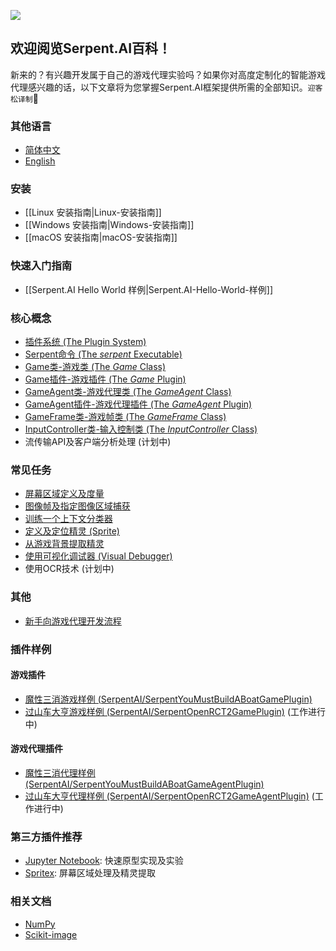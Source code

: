 ![](https://s3.ca-central-1.amazonaws.com/serpent-ai-assets/wiki/wiki_home.png)

## 欢迎阅览Serpent.AI百科！

新来的？有兴趣开发属于自己的游戏代理实验吗？如果你对高度定制化的智能游戏代理感兴趣的话，以下文章将为您掌握Serpent.AI框架提供所需的全部知识。```迎客松译制```:seedling:

### 其他语言

* [简体中文](Home_zh_cn)
* [English](Home)

### 安装
* [[Linux 安装指南|Linux-安装指南]]
* [[Windows 安装指南|Windows-安装指南]]
* [[macOS 安装指南|macOS-安装指南]]

### 快速入门指南

* [[Serpent.AI Hello World 样例|Serpent.AI-Hello-World-样例]]

### 核心概念

* [插件系统 (The Plugin System)](https://github.com/SerpentAI/SerpentAI/wiki/插件系统-(The-Plugin-System))
* [Serpent命令 (The _serpent_ Executable)](https://github.com/SerpentAI/SerpentAI/wiki/Serpent命令-(The-serpent-Executable))
* [Game类-游戏类 (The _Game_ Class)](https://github.com/SerpentAI/SerpentAI/wiki/Game类-游戏类-(The-Game-Class))
* [Game插件-游戏插件 (The _Game_ Plugin)](https://github.com/SerpentAI/SerpentAI/wiki/Game插件-游戏插件-(The-Game-Plugin))
* [GameAgent类-游戏代理类 (The _GameAgent_ Class)](https://github.com/SerpentAI/SerpentAI/wiki/GameAgent类-游戏代理类-(The-GameAgent-Class))
* [GameAgent插件-游戏代理插件 (The _GameAgent_ Plugin)](https://github.com/SerpentAI/SerpentAI/wiki/GameAgent插件-游戏代理插件-(The-GameAgent-Plugin))
* [GameFrame类-游戏帧类 (The _GameFrame_ Class)](https://github.com/SerpentAI/SerpentAI/wiki/GameFrame类-游戏帧类-(The-GameFrame-Class))
* [InputController类-输入控制类 (The _InputController_ Class)](https://github.com/SerpentAI/SerpentAI/wiki/InputController类-输入控制类-(The-InputController-Class))
* 流传输API及客户端分析处理 (计划中)

### 常见任务

* [屏幕区域定义及度量](https://github.com/SerpentAI/SerpentAI/wiki/屏幕区域定义及度量)
* [图像帧及指定图像区域捕获](https://github.com/SerpentAI/SerpentAI/wiki/图像帧及指定图像区域捕获)
* [训练一个上下文分类器](https://github.com/SerpentAI/SerpentAI/wiki/训练一个上下文分类器)
* [定义及定位精灵 (Sprite)](https://github.com/SerpentAI/SerpentAI/wiki/定义及定位精灵-(Sprite))
* [从游戏背景提取精灵](https://github.com/SerpentAI/SerpentAI/wiki/Isolating-Sprites-from-their-Backgrounds)
* [使用可视化调试器 (Visual Debugger)](https://github.com/SerpentAI/SerpentAI/wiki/Using-the-Visual-Debugger)
* 使用OCR技术 (计划中)

### 其他

* [新手向游戏代理开发流程](https://github.com/SerpentAI/SerpentAI/wiki/Game-Agent-Development-Starter-Workflow)

### 插件样例

#### 游戏插件

* [魔性三消游戏样例 (SerpentAI/SerpentYouMustBuildABoatGamePlugin)](https://github.com/SerpentAI/SerpentYouMustBuildABoatGamePlugin)
* [过山车大亨游戏样例 (SerpentAI/SerpentOpenRCT2GamePlugin)](https://github.com/SerpentAI/SerpentOpenRCT2GamePlugin) (工作进行中)

#### 游戏代理插件

* [魔性三消代理样例 (SerpentAI/SerpentYouMustBuildABoatGameAgentPlugin)](https://github.com/SerpentAI/SerpentYouMustBuildABoatGameAgentPlugin)
* [过山车大亨代理样例 (SerpentAI/SerpentOpenRCT2GameAgentPlugin)](https://github.com/SerpentAI/SerpentOpenRCT2GameAgentPlugin) (工作进行中)

### 第三方插件推荐

* [Jupyter Notebook](https://github.com/jupyter/notebook): 快速原型实现及实验
* [Spritex](https://github.com/codetorex/spritex): 屏幕区域处理及精灵提取

### 相关文档

* [NumPy](https://docs.scipy.org/doc/numpy-dev/dev/)
* [Scikit-image](http://scikit-image.org/docs/stable/)